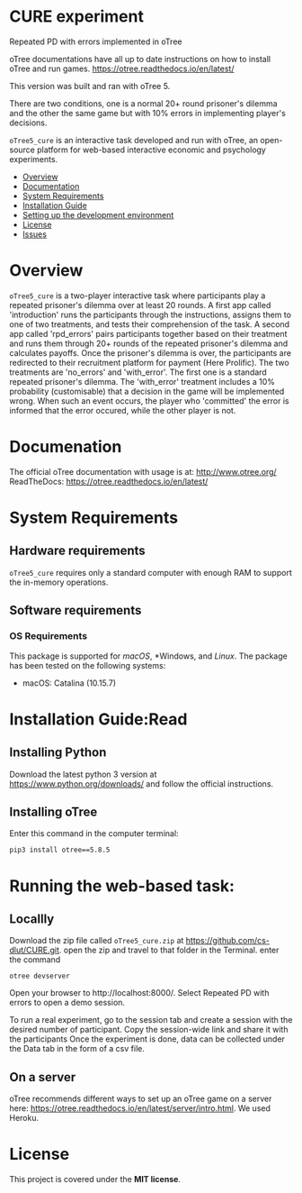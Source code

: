 # CURE experiment
Repeated PD with errors implemented in oTree

oTree documentations have all up to date instructions on how to install oTree and run games.
https://otree.readthedocs.io/en/latest/

This version was built and ran with oTree 5.

There are two conditions, one is a normal 20+ round prisoner's dilemma and the other the same game but with 10% errors in implementing player's decisions. 



`oTree5_cure` is an interactive task developed and run with oTree, an open-source platform for web-based interactive economic and psychology experiments. 

- [Overview](#overview)
- [Documentation](#documentation)
- [System Requirements](#system-requirements)
- [Installation Guide](#installation-guide)
- [Setting up the development environment](#setting-up-the-development-environment)
- [License](#license)
- [Issues](https://github.com/neurodata/mgcpy/issues)

# Overview
``oTree5_cure`` is a two-player interactive task where participants play a repeated prisoner's dilemma over at least 20 rounds. 
A first app called 'introduction' runs the participants through the instructions, assigns them to one of two treatments, and tests their comprehension of the task. 
A second app called 'rpd_errors' pairs participants together based on their treatment and runs them through 20+ rounds of the repeated prisoner's dilemma and calculates payoffs. Once the prisoner's dilemma is over, the participants are redirected to their recruitment platform for payment (Here Prolific).
The two treatments are 'no_errors' and  'with_error'. The first one is a standard repeated prisoner's dilemma. The 'with_error' treatment includes a 10% probability (customisable) that a decision in the game will be implemented wrong. When such an event occurs, the player who 'committed' the error is informed that the error occured, while the other player is not. 

# Documenation
The official oTree documentation with usage is at: http://www.otree.org/
ReadTheDocs: https://otree.readthedocs.io/en/latest/

# System Requirements
## Hardware requirements
`oTree5_cure` requires only a standard computer with enough RAM to support the in-memory operations.

## Software requirements
### OS Requirements
This package is supported for *macOS*, *Windows, and *Linux*. The package has been tested on the following systems:
+ macOS: Catalina (10.15.7)


# Installation Guide:Read

## Installing Python
Download the latest python 3 version at https://www.python.org/downloads/ and follow the official instructions.

## Installing oTree

Enter this command in the computer terminal:

```
pip3 install otree==5.8.5
```

# Running the web-based task:

## Locallly
Download the zip file called `oTree5_cure.zip` at https://github.com/cs-dlut/CURE.git.
open the zip and travel to that folder in the Terminal.
enter the command

```
otree devserver
```

Open your browser to http://localhost:8000/.
Select Repeated PD with errors to open a demo session. 

To run a real experiment, go to the session tab and create a session with the desired number of participant.
Copy the session-wide link and share it with the participants
Once the experiment is done, data can be collected under the Data tab in the form of a csv file. 

## On a server

oTree recommends different ways to set up an oTree game on a server here: https://otree.readthedocs.io/en/latest/server/intro.html. 
We used Heroku. 

# License

This project is covered under the **MIT license**.




